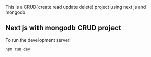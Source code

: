 This is a CRUD(create read update delete) project using next js and mongodb

## Next js with mongodb CRUD project

To run the development server:

```bash
npm run dev

